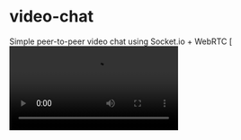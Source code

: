 # video-chat

Simple peer-to-peer video chat using Socket.io + WebRTC
[![demo](https://user-images.githubusercontent.com/69439997/196012760-e0a839cf-7887-47c0-8d0d-01929591cd9f.mp4)

